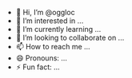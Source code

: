 - 👋 Hi, I’m @oggloc
- 👀 I’m interested in ... 
- 🌱 I’m currently learning ...
- 💞️ I’m looking to collaborate on ...
- 📫 How to reach me ...
- 😄 Pronouns: ...
- ⚡ Fun fact: ...

<!---
oggloc/oggloc is a ✨ special ✨ repository because its `README.md` (this file) appears on your GitHub profile.
You can click the Preview link to take a look at your changes.
--->
